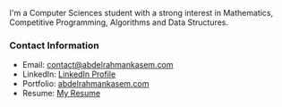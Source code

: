 I'm a Computer Sciences student with a strong interest in Mathematics, Competitive Programming, Algorithms and Data Structures.

### Contact Information
- Email: contact@abdelrahmankasem.com
- LinkedIn: [LinkedIn Profile](https://linkedin.com/in/abdelrahman-mamdouh-cs)
- Portfolio: [abdelrahmankasem.com](https://abdelrahmankasem.com)
- Resume: [My Resume](https://abdelrahmankasem.com/files/Abdelrahman_Kasem_CV.pdf)
